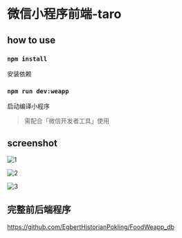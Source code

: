 # 微信小程序前端-taro

## how to use

### `npm install `

安装依赖

### `npm run dev:weapp`

启动编译小程序

> 需配合「微信开发者工具」使用

## screenshot

![1](https://tva1.sinaimg.cn/large/008eGmZEgy1gmpoav5jshj31hc0u07df.jpg)

![2](https://tva1.sinaimg.cn/large/008eGmZEgy1gmpoaw6083j31hc0u0tf5.jpg)

![3](https://tva1.sinaimg.cn/large/008eGmZEgy1gmpoawsl1qj31hc0u0gv3.jpg)

## 完整前后端程序

https://github.com/EgbertHistorianPokling/FoodWeapp_db

